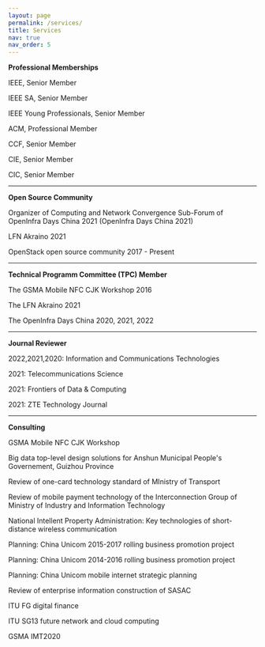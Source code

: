 ```yaml
---
layout: page
permalink: /services/
title: Services
nav: true
nav_order: 5
---
```


**Professional Memberships**

IEEE, Senior Member

IEEE SA, Senior Member

IEEE Young Professionals, Senior Member

ACM, Professional Member

CCF, Senior Member

CIE, Senior Member

CIC, Senior Member

-----------------------

**Open Source Community**

Organizer of Computing and Network Convergence Sub-Forum of OpenInfra Days China 2021 (OpenInfra Days China 2021)

LFN Akraino 2021

OpenStack open source community 2017 - Present

-----------------------

**Technical Programm Committee (TPC) Member**

The GSMA Mobile NFC CJK Workshop 2016

The LFN Akraino 2021

The OpenInfra Days China 2020, 2021, 2022

-----------------------

**Journal Reviewer**

2022,2021,2020: Information and Communications Technologies

2021: Telecommunications Science

2021: Frontiers of Data & Computing

2021: ZTE Technology Journal

-----------------------

**Consulting**

GSMA Mobile NFC CJK Workshop

Big data top-level design solutions for Anshun Municipal People's Governement, Guizhou Province

Review of one-card technology standard of MInistry of Transport

Review of mobile payment technology of the Interconnection Group of Ministry of Industry and Information Technology

National Intellent Property Administration: Key technologies of short-distance wireless communication

Planning: China Unicom 2015-2017 rolling business promotion project

Planning: China Unicom 2014-2016 rolling business promotion project

Planning: China Unicom mobile internet strategic planning

Review of enterprise information construction of SASAC

ITU FG digital finance

ITU SG13 future network and cloud computing

GSMA IMT2020
